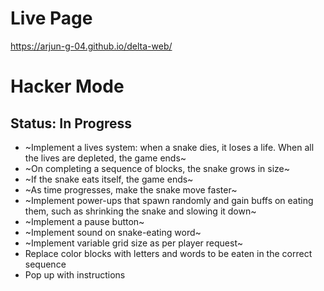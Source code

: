 # Live Page
https://arjun-g-04.github.io/delta-web/

# Hacker Mode
## Status: In Progress
* ~Implement a lives system: when a snake dies, it loses a life. When all the lives are depleted, the game ends~
* ~On completing a sequence of blocks, the snake grows in size~
* ~If the snake eats itself, the game ends~
* ~As time progresses, make the snake move faster~
* ~Implement power-ups that spawn randomly and gain buffs on eating them, such as shrinking the snake and slowing it down~
* ~Implement a pause button~
* ~Implement sound on snake-eating word~
* ~Implement variable grid size as per player request~
* Replace color blocks with letters and words to be eaten in the correct sequence
* Pop up with instructions